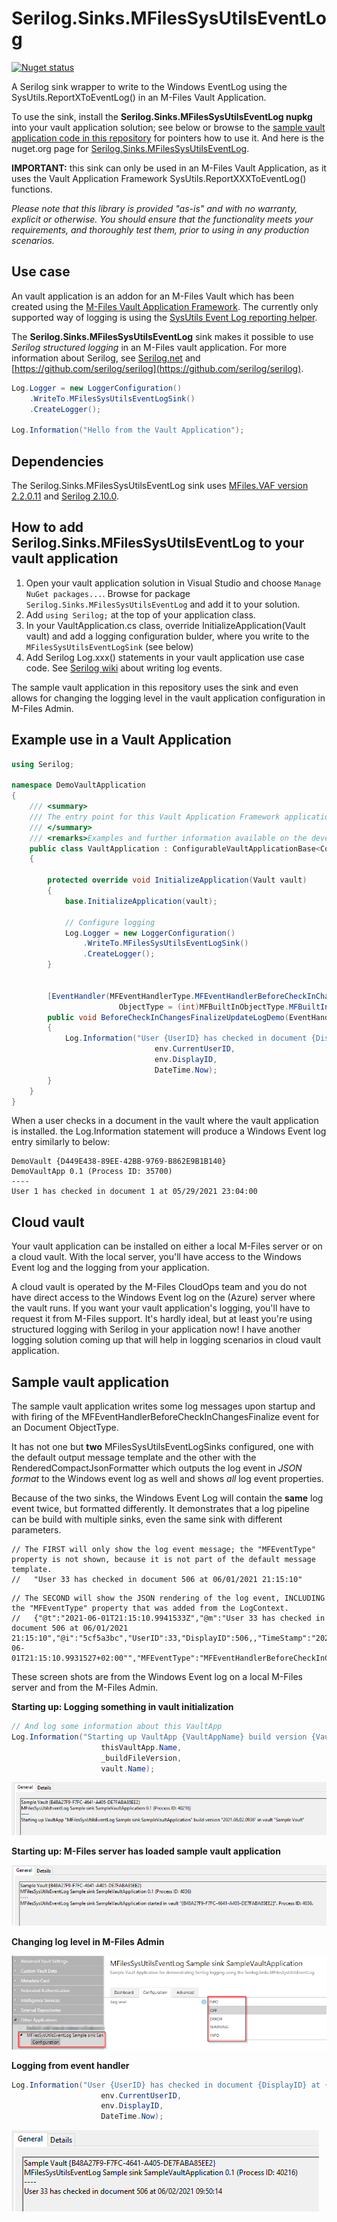 # Serilog.Sinks.MFilesSysUtilsEventLog

[![Nuget status](https://img.shields.io/nuget/v/Serilog.Sinks.MFilesSysUtilsEventLog.svg)](https://www.nuget.org/packages/Serilog.Sinks.MFilesSysUtilsEventLog)

A Serilog sink wrapper to write to the Windows EventLog using the SysUtils.ReportXToEventLog() in an M-Files Vault Application.

To use the sink, install the **Serilog.Sinks.MFilesSysUtilsEventLog nupkg** into your vault application solution; see below or browse to the [sample vault application code in this repository](samples\SampleVaultApplication\VaultApplication.cs) for pointers how to use it. And here is the nuget.org page for [Serilog.Sinks.MFilesSysUtilsEventLog](https://www.nuget.org/packages/Serilog.Sinks.MFilesSysUtilsEventLog/).

**IMPORTANT:** this sink can only be used in an M-Files Vault Application, as it uses the Vault Application Framework SysUtils.ReportXXXToEventLog() functions.

*Please note that this library is provided "as-is" and with no warranty, explicit or otherwise. You should ensure that the functionality meets your requirements, and thoroughly test them, prior to using in any production scenarios.*

## Use case

An vault application is an addon for an M-Files Vault which has been created using the [M-Files Vault Application Framework](https://developer.m-files.com/Frameworks/Vault-Application-Framework/).
The currently only supported way of logging is using the [SysUtils Event Log reporting helper](https://developer.m-files.com/Frameworks/Vault-Application-Framework/Helpers/SysUtils/#event-log-reporting).

The **Serilog.Sinks.MFilesSysUtilsEventLog** sink makes it possible to use *Serilog structured logging* in an M-Files vault application. For more information about Serilog, see [Serilog.net](https://serilog.net/) and [https://github.com/serilog/serilog](https://github.com/serilog/serilog).


```csharp
Log.Logger = new LoggerConfiguration()
    .WriteTo.MFilesSysUtilsEventLogSink()
    .CreateLogger();

Log.Information("Hello from the Vault Application");
```

## Dependencies

The Serilog.Sinks.MFilesSysUtilsEventLog sink uses [MFiles.VAF version 2.2.0.11](https://www.nuget.org/packages/MFiles.VAF/2.2.0.11) and [Serilog 2.10.0](https://www.nuget.org/packages/Serilog/2.10.0).

## How to add Serilog.Sinks.MFilesSysUtilsEventLog to your vault application

1. Open your vault application solution in Visual Studio and choose `Manage NuGet packages...`. Browse for package `Serilog.Sinks.MFilesSysUtilsEventLog` and add it to your solution.
1. Add `using Serilog;` at the top of your application class.
1. In your VaultApplication.cs class, override InitializeApplication(Vault vault) and add a logging configuration bulder, where you write to the `MFilesSysUtilsEventLogSink` (see below)
1. Add Serilog Log.xxx() statements in your vault application use case code. See [Serilog wiki](https://github.com/serilog/serilog/wiki/Writing-Log-Events) about writing log events.

The sample vault application in this repository uses the sink and even allows for changing the logging level in the vault application configuration in M-Files Admin.

## Example use in a Vault Application

```csharp
using Serilog;

namespace DemoVaultApplication
{
    /// <summary>
    /// The entry point for this Vault Application Framework application.
    /// </summary>
    /// <remarks>Examples and further information available on the developer portal: http://developer.m-files.com/. </remarks>
    public class VaultApplication : ConfigurableVaultApplicationBase<Configuration>
    {

        protected override void InitializeApplication(Vault vault)
        {
            base.InitializeApplication(vault);

            // Configure logging
            Log.Logger = new LoggerConfiguration()
                .WriteTo.MFilesSysUtilsEventLogSink()
                .CreateLogger();
        }


        [EventHandler(MFEventHandlerType.MFEventHandlerBeforeCheckInChangesFinalize,
                        ObjectType = (int)MFBuiltInObjectType.MFBuiltInObjectTypeDocument)]
        public void BeforeCheckInChangesFinalizeUpdateLogDemo(EventHandlerEnvironment env)
        {
            Log.Information("User {UserID} has checked in document {DisplayID} at {TimeStamp}",
                                env.CurrentUserID, 
                                env.DisplayID, 
                                DateTime.Now);
        }
    }
}
```

When a user checks in a document in the vault where the vault application is installed. the Log.Information statement will produce a Windows Event log entry similarly to below:

```text
DemoVault {D449E438-89EE-42BB-9769-B862E9B1B140}
DemoVaultApp 0.1 (Process ID: 35700)
----
User 1 has checked in document 1 at 05/29/2021 23:04:00
```

## Cloud vault

Your vault application can be installed on either a local M-Files server or on a cloud vault. With the local server, you'll have access to the Windows Event log and the logging from your application.

A cloud vault is operated by the M-Files CloudOps team and you do not have direct access to the Windows Event log on the (Azure) server where the vault runs. If you want your vault application's logging, you'll have to request it from M-Files support. It's hardly ideal, but at least you're using structured logging with Serilog in your application now!
I have another logging solution coming up that will help in logging scenarios in cloud vault application.

## Sample vault application

The sample vault application writes some log messages upon startup and with firing of the MFEventHandlerBeforeCheckInChangesFinalize event for an Document ObjectType.

It has not one but **two** MFilesSysUtilsEventLogSinks configured, one with the default output message template and the other with the RenderedCompactJsonFormatter which outputs the log event in *JSON format* to the Windows event log as well and shows *all* log event properties.

Because of the two sinks, the Windows Event Log will contain the **same** log event twice, but formatted differently. It demonstrates that a log pipeline can be build with multiple sinks, even the same sink with different parameters.

```text
// The FIRST will only show the log event message; the "MFEventType" property is not shown, because it is not part of the default message template.
//   "User 33 has checked in document 506 at 06/01/2021 21:15:10"
```

```text
// The SECOND will show the JSON rendering of the log event, INCLUDING the "MFEventType" property that was added from the LogContext.
//   {"@t":"2021-06-01T21:15:10.9941533Z","@m":"User 33 has checked in document 506 at 06/01/2021 21:15:10","@i":"5cf5a3bc","UserID":33,"DisplayID":506,,"TimeStamp":"2021-06-01T21:15:10.9931527+02:00"","MFEventType":"MFEventHandlerBeforeCheckInChangesFinalize"}
```

These screen shots are from the Windows Event log on a local M-Files server and from the M-Files Admin.

**Starting up: Logging something in vault initialization**

```csharp
// And log some information about this VaultApp
Log.Information("Starting up VaultApp {VaultAppName} build version {VaultAppBuildVersion} in vault {VaultName}", 
                    thisVaultApp.Name, 
                    _buildFileVersion, 
                    vault.Name);
```

![EventLog-VaultAppStartInfo1](assets/EventLog-VaultAppStartInfo1.png)

**Starting up: M-Files server has loaded sample vault application**

![EventLog-VaultAppStartInfo2](assets/EventLog-VaultAppStartInfo2.png)

**Changing log level in M-Files Admin**

![MFAdmin-configuration-screenshot](assets/MFAdmin-configuration-screenshot.png)

**Logging from event handler**

```csharp
Log.Information("User {UserID} has checked in document {DisplayID} at {TimeStamp}",
                    env.CurrentUserID, 
                    env.DisplayID, 
                    DateTime.Now);
```

![EventLog-VaultApp-LoggedInformation](assets/EventLog-VaultApp-LoggedInformation.png)

